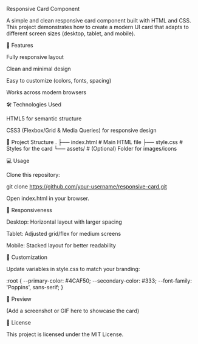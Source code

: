 Responsive Card Component

A simple and clean responsive card component built with HTML and CSS.
This project demonstrates how to create a modern UI card that adapts to different screen sizes (desktop, tablet, and mobile).

🚀 Features

Fully responsive layout

Clean and minimal design

Easy to customize (colors, fonts, spacing)

Works across modern browsers

🛠️ Technologies Used

HTML5 for semantic structure

CSS3 (Flexbox/Grid & Media Queries) for responsive design

📂 Project Structure
.
├── index.html    # Main HTML file
├── style.css     # Styles for the card
└── assets/       # (Optional) Folder for images/icons

💻 Usage

Clone this repository:

git clone https://github.com/your-username/responsive-card.git


Open index.html in your browser.

📱 Responsiveness

Desktop: Horizontal layout with larger spacing

Tablet: Adjusted grid/flex for medium screens

Mobile: Stacked layout for better readability

🎨 Customization

Update variables in style.css to match your branding:

:root {
  --primary-color: #4CAF50;
  --secondary-color: #333;
  --font-family: 'Poppins', sans-serif;
}

📸 Preview

(Add a screenshot or GIF here to showcase the card)

📜 License

This project is licensed under the MIT License.
